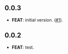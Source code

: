 ## 0.0.3

 - **FEAT**: initial version. ([#1](https://github.com/Infumia/flutter_releaser//issues/1)).

## 0.0.2

 - **FEAT**: test.

